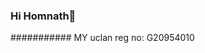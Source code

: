 ### Hi Homnath👋
########### MY uclan reg no: G20954010


<!--i'm Homnath Acharya
**HAcharya1998/HAcharya1998** is a ✨ _special_ ✨ repository because its `README.md` (this file) appears on your GitHub profile.

Here are some ideas to get you started:
#my university registration number is: G20954010
## 🔭 I’m currently working on Uclan lab (interactive application)
## 🌱 I’m currently learning interactive application
### 👯 I’m looking to collaborate on uclam's project
#### 🤔 I’m looking for help with my turors
##### 💬 Ask me about nothing
###### 📫 How to reach me: acharyasaroj029@gmail.com
####### 😄 Pronouns: ...i'm happy
########⚡ Fun fact: ...The upper point is pointless
-->
